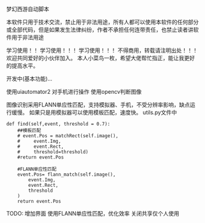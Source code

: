 梦幻西游自动脚本


本软件只用于技术交流，禁止用于非法用途，所有人都可以使用本软件的任何部分或全部代码，但是如果发生法律纠纷，作者不承担任何连带责任，也禁止读者讲软件用于非法用途


学习使用！！
学习使用！！！
学习使用！！！
不得商用，转载请注明出处！！！
欢迎共同爱好的小伙伴加入。
本人小菜鸟一枚，希望大佬帮忙指正，能让我更好的提高水平。

开发中(基本功能)...

使用uiautomator2 对手机进行操作
使用opencv判断图像

图像识别采用FLANN单应性匹配，支持模拟器、手机，不受分辨率影响，缺点运行缓慢。
如果只是用模拟器可以使用模板匹配，速度快。
utils.py文件中


    def find(self,event, threshold = 0.7):
        ##模板匹配
        # event.Pos = matchRect(self.image(),
        #     event.Img,
        #     event.Rect,
        #     threshold=threshold)
        #return event.Pos
        
        #FLANN单应性匹配
        event.Pos= flann_match(self.image(),
            event.Img,
            event.Rect,
            threshold
        )
        return event.Pos

TODO: 
    增加界面
    使用FLANN单应性匹配，优化效率
    关闭共享仅个人使用
